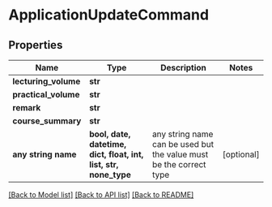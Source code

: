 # ApplicationUpdateCommand


## Properties
Name | Type | Description | Notes
------------ | ------------- | ------------- | -------------
**lecturing_volume** | **str** |  | 
**practical_volume** | **str** |  | 
**remark** | **str** |  | 
**course_summary** | **str** |  | 
**any string name** | **bool, date, datetime, dict, float, int, list, str, none_type** | any string name can be used but the value must be the correct type | [optional]

[[Back to Model list]](../README.md#documentation-for-models) [[Back to API list]](../README.md#documentation-for-api-endpoints) [[Back to README]](../README.md)


